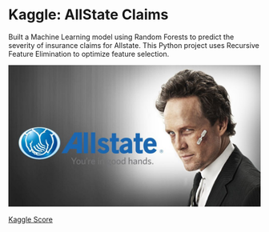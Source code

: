 # Kaggle: AllState Claims 

Built a Machine Learning model using Random Forests to predict the severity of insurance claims for Allstate. This Python project uses Recursive Feature Elimination to optimize feature selection.

[//]: # (Image References)

[im01]: ./allstate.jpg "Allstate Claims"

![alt text][im01]

[Kaggle Score](https://www.kaggle.com/jasonquick)
